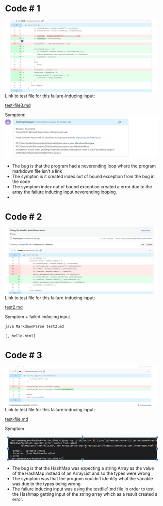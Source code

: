 # Code # 1
![alt text](1.jpg)
Link to test file for this failure-inducing input:

[test-file3.md](test-file3.html) 

Symptom: 
![alt text](2.jpg)
* The bug is that the program had a neverending loop where the program markdown file isn't a link 
* The sympton is it created index out of bound exception from the bug in the code 
* The symptom index out of bound exception created a error due to the array the failure inducing input neverending looping.
* 
# Code # 2
![alt text](3.jpg)
Link to test file for this failure-inducing input:

[test2.md](test2.html) 

Symptom + failed inducing input

`java MarkdownParse test2.md`

`[, hello.html]`

# Code # 3
![alt text](7.jpg)
Link to test file for this failure-inducing input:

[test-file.md](test-file.html) 


Symptom

![alt text](8.jpg)
* The bug is that the HashMap was expecting a string Array as the value of the HashMap instead of an ArrayList and so the types were wrong
* The symptom was that the program couldn't identify what the variable was due to the types being wrong 
* The failure inducing input was using the testfile1.md file in order to test the Hashmap getting input of the string array which as a result created a error.
